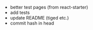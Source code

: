 - better test pages (from react-starter)
- add tests
- update README (tiged etc.)
- commit hash in head



